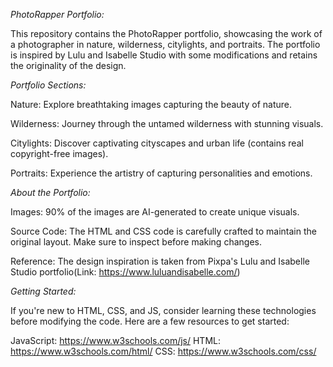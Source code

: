 *PhotoRapper Portfolio:*

This repository contains the PhotoRapper portfolio, showcasing the work of a photographer in nature, wilderness, citylights, and portraits. The portfolio is inspired by Lulu and Isabelle Studio with some modifications and retains the originality of the design.

*Portfolio Sections:*

Nature: Explore breathtaking images capturing the beauty of nature.

Wilderness: Journey through the untamed wilderness with stunning visuals.

Citylights: Discover captivating cityscapes and urban life (contains real copyright-free images).

Portraits: Experience the artistry of capturing personalities and emotions.

*About the Portfolio:*

Images: 90% of the images are AI-generated to create unique visuals.

Source Code: The HTML and CSS code is carefully crafted to maintain the original layout. Make sure to inspect before making changes.

Reference: The design inspiration is taken from Pixpa's Lulu and Isabelle Studio portfolio(Link: https://www.luluandisabelle.com/)

*Getting Started:*

If you're new to HTML, CSS, and JS, consider learning these technologies before modifying the code. Here are a few resources to get started:

JavaScript: https://www.w3schools.com/js/
HTML: https://www.w3schools.com/html/
CSS: https://www.w3schools.com/css/
